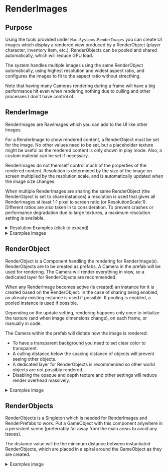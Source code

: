 # RenderImages

## Purpose

Using the tools provided under `Muc.Systems.RenderImages` you can create UI images which display a rendered view produced by a RenderObject (player character, inventory item, etc.). RenderObjects can be pooled and shared automatically, which will reduce GPU load. 

The system handles multiple images using the same RenderObject automatically, using highest resolution and widest aspect ratio, and configures the images to fit to the aspect ratio without strecthing.

Note that having many Cameras rendering during a frame will have a big performance hit even when rendering nothing due to culling and other processes I don't have control of.

## RenderImage

RenderImages are RawImages which you can add to the UI like other Images.  

For a RenderImage to show rendered content, a RenderObject must be set for the image. No other values need to be set, but a placeholder texture might be useful as the rendered content is only shown in play mode. Also, a custom material can be set if necessary.

RenderImages do not themself control much of the properties of the rendered content. Resolution is determined by the size of the image on screen multiplied by the resolution scale, and is automatically updated when the image size changes.

When multiple RenderImages are sharing the same RenderObject (the RenderObject is set to share instances) a resolution is used that gives all RenderImages at least 1:1 pixel to screen ratio (or ResolutionScale:1). Different ratios are also taken in to consideration. To prevent crashes or performance degradation due to large textures, a maximum resolution setting is available.

<details>
  <summary>Resolution Examples (click to expand)</summary>  

```
  (Size of RenderImage on screen)

  A: 100x100  
  B: 100x500  

               (100/100 vs 100/500)
  Max Vert Ratio: 1 vs 0.2  -> 1
  Max height: 100 vs 500    -> 500
    (500*1, 500)
  Out: 500x500


  A: 100x100  
  B: 10x50  

  Max Vert Ratio: 1 vs 0.2  -> 1
  Max height: 100 vs 50     -> 100
  Out: 100x100


  A: 100x100  
  B: 50x10 (cannot be 50x10 because A needs higher resolution)

  Max Vert Ratio: 1 vs 5  -> 5
  Max height: 100 vs 50   -> 100
  Out: 500x100


  A: 500x500 (resolution scale = 0.5)  
  B: 100x100  

  Max Vert Ratio: 1 vs 1  -> 1
  Max height: 500 vs 10   -> 500
  Out: 500x500


  A: 100x100 
  B: 1000x1  

  Max Vert Ratio: 1 vs 100  -> 1000
  Max height: 100 vs 1      -> 100
  Out: 100000x100 (be wary of thin images!)

```

</details>

<details>
  <summary>Examples images</summary>  

![RenderImageComponent](/Res/RenderImages/RenderImageComponent.png)
  
![RenderImageUIExample](/Res/RenderImages/RenderImageUIExample.png)
  
</details>



## RenderObject

RenderObject is a Component handling the rendering for RenderImage(s). RenderObjects are to be created as prefabs. A Camera in the prefab will be used for rendering. The Camera will render everything in view, so a dedicated layer for RenderObjects are recommended.

When any RenderImage becomes active (is created) an instance for it is created based on the RenderObject. In the case of sharing being enabled, an already existing instance is used if possible. If pooling is enabled, a pooled instance is used if possible.

Depending on the update setting, rendering happens only once to initialize the texture (and when image dimensions change), on each frame, or manually in code.

The Camera within the prefab will dictate how the image is rendered:
  * To have a transparent background you need to set clear color to transparent.
  * A culling distance below the spacing distance of objects will prevent seeing other objects.
  * A dedicated layer for RenderObjects is recommended so other world objects are not possibly rendered.
  * Disabling the opaque and depth texture and other settings will reduce render overhead massively.

<details>
  <summary>Examples image</summary>  

![RenderObject](/Res/RenderImages/RenderObject.png)
  
</details>

## RenderObjects

RenderObjects is a Singleton which is needed for RenderImages and RenderPrefabs to work. Put a GameObject with this component anywhere in a persistent scene (preferrably far away from the main areas to avoid any issues).

The distance value will be the minimum distance between instantiated RenderObjects, which are placed in a spiral around the GameObject as they are created. 

<details>
  <summary>Examples image</summary>  

![RenderObjects](/Res/RenderImages/RenderObjects.png)
  
</details>
